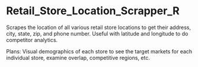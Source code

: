 # Retail_Store_Location_Scrapper_R
Scrapes the location of all various retail store locations to get their address, city, state, zip, and phone number. Useful with latitude and longitude to do competitor analytics. 

Plans:
Visual demographics of each store to see the target markets for each individual store, examine overlap, competitive regions, etc. 
